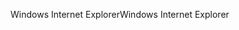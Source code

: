 <span data-ttu-id="ff7cb-101">Windows Internet Explorer</span><span class="sxs-lookup"><span data-stu-id="ff7cb-101">Windows Internet Explorer</span></span>